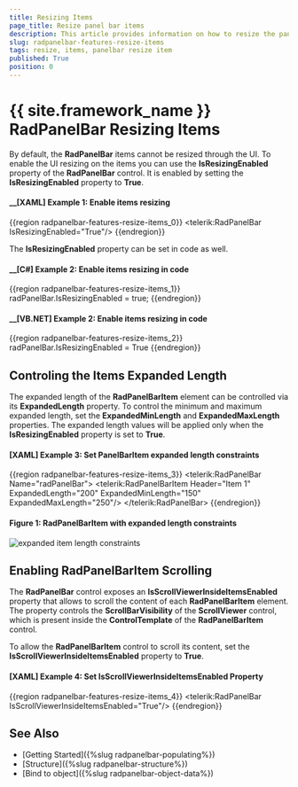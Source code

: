 ```yaml
---
title: Resizing Items
page_title: Resize panel bar items
description: This article provides information on how to resize the panel bar items.
slug: radpanelbar-features-resize-items
tags: resize, items, panelbar resize item
published: True
position: 0
---
```


# {{ site.framework_name }} RadPanelBar Resizing Items

By default, the __RadPanelBar__ items cannot be resized through the UI. To enable the UI resizing on the items you can use the __IsResizingEnabled__ property of the __RadPanelBar__ control. It is enabled by setting the __IsResizingEnabled__ property to __True__.

#### __[XAML] Example 1: Enable items resizing
{{region radpanelbar-features-resize-items_0}}
	<telerik:RadPanelBar IsResizingEnabled="True"/>
{{endregion}}

The __IsResizingEnabled__ property can be set in code as well.

#### __[C#] Example 2: Enable items resizing in code
{{region radpanelbar-features-resize-items_1}}
	radPanelBar.IsResizingEnabled = true;
{{endregion}}

#### __[VB.NET] Example 2: Enable items resizing in code
{{region radpanelbar-features-resize-items_2}}
	radPanelBar.IsResizingEnabled = True
{{endregion}}

## Controling the Items Expanded Length

The expanded length of the __RadPanelBarItem__ element can be controlled via its __ExpandedLength__ property. To control the minimum and maximum expanded length, set the __ExpandedMinLength__ and __ExpandedMaxLength__ properties. The expanded length values will be applied only when the __IsResizingEnabled__ property is set to __True__.

#### __[XAML] Example 3: Set PanelBarItem expanded length constraints__
{{region radpanelbar-features-resize-items_3}}
	<telerik:RadPanelBar Name="radPanelBar">
        <telerik:RadPanelBarItem Header="Item 1" ExpandedLength="200" ExpandedMinLength="150" ExpandedMaxLength="250"/>
    </telerik:RadPanelBar>
{{endregion}}

#### __Figure 1: RadPanelBarItem with expanded length constraints__

![expanded item length constraints](../images/panelbaritem-expanded.gif)

## Enabling RadPanelBarItem Scrolling

The __RadPanelBar__ control exposes an __IsScrollViewerInsideItemsEnabled__ property that allows to scroll the content of each __RadPanelBarItem__ element. The property controls the __ScrollBarVisibility__ of the __ScrollViewer__ control, which is present inside the __ControlTemplate__ of the __RadPanelBarItem__ control.

To allow the __RadPanelBarItem__ control to scroll its content, set the __IsScrollViewerInsideItemsEnabled__ property to __True__.

#### __[XAML] Example 4: Set IsScrollViewerInsideItemsEnabled Property__
{{region radpanelbar-features-resize-items_4}}
	<telerik:RadPanelBar IsScrollViewerInsideItemsEnabled="True"/>
{{endregion}}

## See Also

* [Getting Started]({%slug radpanelbar-populating%})
* [Structure]({%slug radpanelbar-structure%})
* [Bind to object]({%slug radpanelbar-object-data%})
